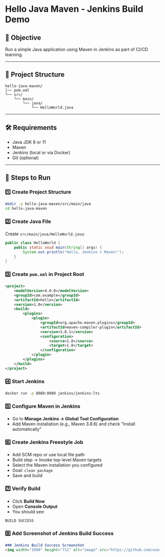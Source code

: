 # Hello Java Maven - Jenkins Build Demo

## 📌 Objective
Run a simple Java application using Maven in Jenkins as part of CI/CD learning.

---

## 📂 Project Structure
```
hello-java-maven/
│── pom.xml
└── src/
    └── main/
        └── java/
            └── HelloWorld.java
```

---

## 🛠 Requirements
- Java JDK 8 or 11
- Maven
- Jenkins (local or via Docker)
- Git (optional)

---

## 📜 Steps to Run

### 1️⃣ Create Project Structure
```bash
mkdir -p hello-java-maven/src/main/java
cd hello-java-maven
```

### 2️⃣ Create Java File
Create `src/main/java/HelloWorld.java`:
```java
public class HelloWorld {
    public static void main(String[] args) {
        System.out.println("Hello, Jenkins + Maven!");
    }
}
```

### 3️⃣ Create `pom.xml` in Project Root
```xml
<project>
    <modelVersion>4.0.0</modelVersion>
    <groupId>com.example</groupId>
    <artifactId>hello</artifactId>
    <version>1.0</version>
    <build>
        <plugins>
            <plugin>
                <groupId>org.apache.maven.plugins</groupId>
                <artifactId>maven-compiler-plugin</artifactId>
                <version>3.8.1</version>
                <configuration>
                    <source>1.8</source>
                    <target>1.8</target>
                </configuration>
            </plugin>
        </plugins>
    </build>
</project>
```

### 4️⃣ Start Jenkins
```bash
docker run -p 8080:8080 jenkins/jenkins:lts
```

### 5️⃣ Configure Maven in Jenkins
- Go to **Manage Jenkins → Global Tool Configuration**
- Add Maven installation (e.g., Maven 3.8.6) and check "Install automatically"

### 6️⃣ Create Jenkins Freestyle Job
- Add SCM repo or use local file path
- Build step → Invoke top-level Maven targets
- Select the Maven installation you configured
- Goal: `clean package`
- Save and build

### 7️⃣ Verify Build
- Click **Build Now**
- Open **Console Output**
- You should see:
```
BUILD SUCCESS
```

### 8️⃣ Add Screenshot of Jenkins Build Success

```markdown
### Jenkins Build Success Screenshot
<img width="1090" height="711" alt="image" src="https://github.com/user-attachments/assets/3f8c4718-2738-4f21-b0ba-1e3dff44ea55" />

```
